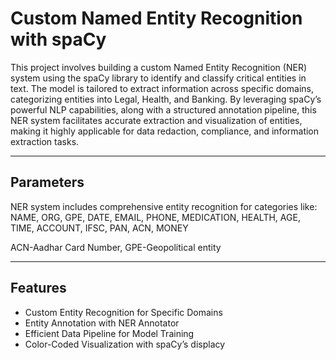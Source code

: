 # Custom Named Entity Recognition with spaCy

This project involves building a custom Named Entity Recognition (NER) system using the spaCy library to identify and classify critical entities in text. The model is tailored to extract information across specific domains, categorizing entities into Legal, Health, and Banking. By leveraging spaCy’s powerful NLP capabilities, along with a structured annotation pipeline, this NER system facilitates accurate extraction and visualization of entities, making it highly applicable for data redaction, compliance, and information extraction tasks.

---

## Parameters

NER system includes comprehensive entity recognition for categories like:
NAME, ORG, GPE, DATE, EMAIL, PHONE, MEDICATION, HEALTH, AGE, TIME, ACCOUNT, IFSC, PAN, ACN, MONEY

ACN-Aadhar Card Number, GPE-Geopolitical entity

---

## Features

- Custom Entity Recognition for Specific Domains
- Entity Annotation with NER Annotator
- Efficient Data Pipeline for Model Training
- Color-Coded Visualization with spaCy’s displacy
